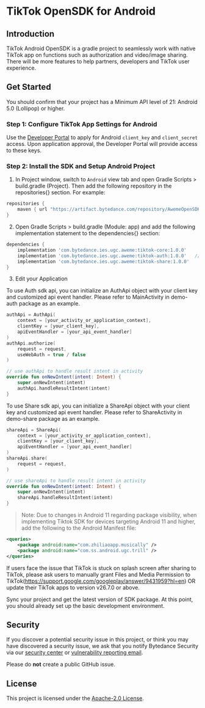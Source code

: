 # TikTok OpenSDK for Android

## Introduction

TikTok Android OpenSDK is a gradle project to seamlessly work with native TikTok app on functions such as authorization and video/image sharing.
There will be more features to help partners, developers and TikTok user experience.

## Get Started
You should confirm that your project has a Minimum API level of 21: Android 5.0 (Lollipop) or higher.

### Step 1: Configure TikTok App Settings for Android
Use the [Developer Portal](https://developers.tiktok.com/login/) to apply for Android `client_key` and `client_secret` access. Upon application approval, the Developer Portal will provide access to these keys.

### Step 2: Install the SDK and Setup Android Project
1. In Project window, switch to `Android` view tab and open Gradle Scripts > build.gradle (Project). Then add the following repository in the repositories{} section. For example:
```gradle
repositories {
    maven { url "https://artifact.bytedance.com/repository/AwemeOpenSDK" }
}
```

2. Open Gradle Scripts > build.gradle (Module: app) and add the following implementation statement to the dependencies{} section: 
```gradle
dependencies {
    implementation 'com.bytedance.ies.ugc.aweme:tiktok-core:1.0.0'
    implementation 'com.bytedance.ies.ugc.aweme:tiktok-auth:1.0.0'   // to use authorization api
    implementation 'com.bytedance.ies.ugc.aweme:tiktok-share:1.0.0'    // to use share api
}
```

3. Edit your Application

To use Auth sdk api, you can initialize an AuthApi object with your client key and customized api event handler. Please refer to MainActivity in demo-auth package as an example.
```kotlin
authApi = AuthApi(
    context = [your_activity_or_application_context],
    clientKey = [your_client_key],
    apiEventHandler = [your_api_event_handler]
)
authApi.authorize(
    request = request,
    useWebAuth = true / false
)

// use authApi to handle result intent in activity
override fun onNewIntent(intent: Intent) {
    super.onNewIntent(intent)
    authApi.handleResultIntent(intent)
}

```

To use Share sdk api, you can initialize a ShareApi object with your client key and customized api event handler. Please refer to ShareActivity in demo-share package as an example.
```kotlin
shareApi = ShareApi(
    context = [your_activity_or_application_context],
    clientKey = [your_client_key],
    apiEventHandler = [your_api_event_handler]
)
shareApi.share(
    request = request,
)

// use shareApi to handle result intent in activity
override fun onNewIntent(intent: Intent) {
    super.onNewIntent(intent)
    shareApi.handleResultIntent(intent)
}

```

> Note:
Due to changes in Android 11 regarding package visibility, when implementing Tiktok SDK for devices targeting Android 11 and higher, add the following to the Android Manifest file:
```xml
<queries>
    <package android:name="com.zhiliaoapp.musically" />
    <package android:name="com.ss.android.ugc.trill" />
</queries>
```
If users face the issue that TikTok is stuck on splash screen after sharing to TikTok, please ask users to manually grant Files and Media Permission to TikTok(https://support.google.com/googleplay/answer/9431959?hl=en) OR update their TikTok apps to version v26.7.0 or above.

Sync your project and get the latest version of SDK package.
At this point, you should already set up the basic development environment.

## Security

If you discover a potential security issue in this project, or think you may
have discovered a security issue, we ask that you notify Bytedance Security via our [security center](https://security.bytedance.com/src) or [vulnerability reporting email](sec@bytedance.com).

Please do **not** create a public GitHub issue.

## License

This project is licensed under the [Apache-2.0 License](LICENSE).